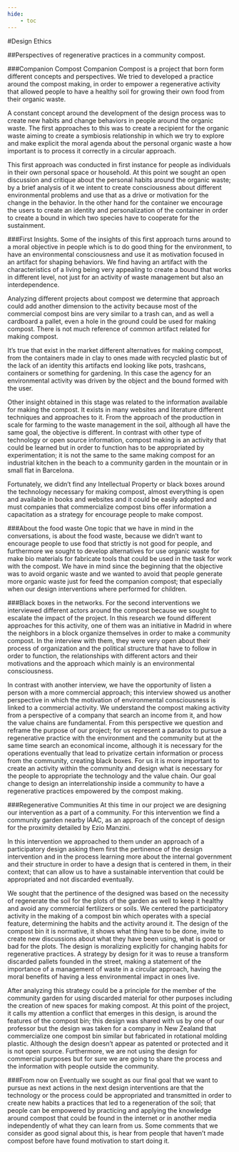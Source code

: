 ```yaml
---
hide:
    - toc
---
```

#Design Ethics


##Perspectives of regenerative practices in a community compost.

###Companion Compost
Companion Compost is a project that born form different concepts and perspectives. We tried to developed a practice around the compost making, in order to empower a regenerative activity that allowed people to have a healthy soil for growing their own food from their organic waste.


A constant concept around the development of the design process was to create new habits and change behaviors in people around the organic waste. The first approaches to this was to create a recipient for the organic waste aiming to create a symbiosis relationship in which we try to explore and make explicit the moral agenda about the personal organic waste a how important is to process it correctly in a circular approach.


This first approach was conducted in first instance for people as individuals in their own personal space or household. At this point we sought an open discussion and critique about the personal habits around the organic waste; by a brief analysis of it we intent to create consciousness about different environmental problems and use that as a drive or motivation for the change in the behavior. In the other hand for the container we encourage the users to create an identity and personalization of the container in order to create a bound in which two species have to cooperate for the sustainment.


###First Insights.
Some of the insights of this first approach turns around to a moral objective in people which is to do good thing for the environment, to have an environmental consciousness and use it as motivation focused in an artifact for shaping behaviors. We find having an artifact with the characteristics of a living being very appealing to create a bound that works in different level, not just for an activity of waste management but also an interdependence.


Analyzing different projects about compost we determine that approach could add another dimension to the activity because most of the commercial compost bins are very similar to a trash can, and as well a cardboard a pallet, even a hole in the ground could be used for making compost. There is not much reference of common artifact related for making compost.


It’s true that exist in the market different alternatives for making compost, from the containers made in clay to ones made with recycled plastic but of the lack of an identity this artifacts end looking like pots, trashcans, containers or something for gardening. In this case the agency for an environmental activity was driven by the object and the bound formed with the user.


Other insight obtained in this stage was related to the information available for making the compost. It exists in many websites and literature different techniques and approaches to it. From the approach of the production in scale for farming to the waste management in the soil, although all have the same goal, the objective is different. In contrast with other type of technology or open source information, compost making is an activity that could be learned but in order to function has to be appropriated by experimentation; it is not the same to the same making compost for an industrial kitchen in the beach to a community garden in the mountain or in small flat in Barcelona.


Fortunately, we didn’t find any Intellectual Property or black boxes around the technology necessary for making compost, almost everything is open and available in books and websites and it could be easily adopted and must companies that commercialize compost bins offer information a capacitation as a strategy for encourage people to make compost.


###About the food waste
One topic that we have in mind in the conversations, is about the food waste, because we didn’t want to encourage people to use food that strictly is not good for people, and furthermore we sought to develop alternatives for use organic waste for make bio materials for fabricate tools that could be used in the task for work with the compost. We have in mind since the beginning that the objective was to avoid organic waste and we wanted to avoid that people generate more organic waste just for feed the companion compost; that especially when our design interventions where performed for children.


###Black boxes in the networks.
For the second interventions we interviewed different actors around the compost because we sought to escalate the impact of the project. In this research we found different approaches for this activity, one of them was an initiative in Madrid in where the neighbors in a block organize themselves in order to make a community compost. In the interview with them, they were very open about their process of organization and the political structure that have to follow in order to function, the relationships with different actors and their motivations and the approach which mainly is an environmental consciousness.


In contrast with another interview, we have the opportunity of listen a person with a more commercial approach; this interview showed us another perspective in which the motivation of environmental consciousness is linked to a commercial activity. We understand the compost making activity from a perspective of a company that search an income from it, and how the value chains are fundamental.
From this perspective we question and reframe the purpose of our project; for us represent a paradox to pursue a regenerative practice with the environment and the community but at the same time search an economical income, although it is necessary for the operations eventually that lead to privatize certain information or process from the community, creating black boxes. For us it is more important to create an activity within the community and design what is necessary for the people to appropriate the technology and the value chain. Our goal change to design an interrelationship inside a community to have a regenerative practices empowered by the compost making.


###Regenerative Communities
At this time in our project we are designing our intervention as a part of a community. For this intervention we find a community garden nearby IAAC, as an approach of the concept of design for the proximity detailed by Ezio Manzini.


In this intervention we approached to them under an approach of a participatory design asking them first the pertinence of the design intervention and in the process learning more about the internal government and their structure in order to have a design that is centered in them, in their context; that can allow us to have a sustainable intervention that could be appropriated and not discarded eventually.


We sought that the pertinence of the designed was based on the necessity of regenerate the soil for the plots of the garden as well to keep it healthy and avoid any commercial fertilizers or soils. We centered the participatory activity in the making of a compost bin which operates with a special feature, determining the habits and the activity around it. The design of the compost bin it is normative, it shows what thing have to be done, invite to create new discussions about what they have been using, what is good or bad for the plots. The design is moralizing explicitly for changing habits for regenerative practices. A strategy by design for it was to reuse a transform discarded pallets founded in the street, making a statement of the importance of a management of waste in a circular approach, having the moral benefits of having a less environmental impact in ones live.


After analyzing this strategy could be a principle for the member of the community garden for using discarded material for other purposes including the creation of new spaces for making compost.
At this point of the project, it calls my attention a conflict that emerges in this design, is around the features of the compost bin; this design was shared with us by one of our professor but the design was taken for a company in New Zealand that commercialize one compost bin similar but fabricated in rotational molding plastic. Although the design doesn’t appear as patented or protected and it is not open source. Furthermore, we are not using the design for commercial purposes but for sure we are going to share the process and the information with people outside the community.


###From now on
Eventually we sought as our final goal that we want to pursue as next actions in the next design interventions are that the technology or the process could be appropriated and transmitted in order to create new habits a practices that led to a regeneration of the soil; that people can be empowered by practicing and applying the knowledge around compost that could be found in the internet or in another media independently of what they can learn from us. Some comments that we consider as good signal about this, is hear from people that haven’t made compost before have found motivation to start doing it.
